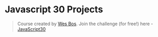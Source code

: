 # Javascript 30 Projects

> Course created by [Wes Bos](https://github.com/wesbos). Join the challenge (for free!) here - [JavaScript30](https://javascript30.com/account)
